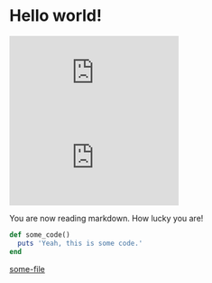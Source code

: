 Hello world!
============
![some-img](https://foo.com/bar.img)
![some-img](https://foo.com/bar.img)

You are now reading markdown. How lucky you are!

```ruby
def some_code()
  puts 'Yeah, this is some code.'
end
```

<a name="anchor"></a>
[some-file](test.txt)
